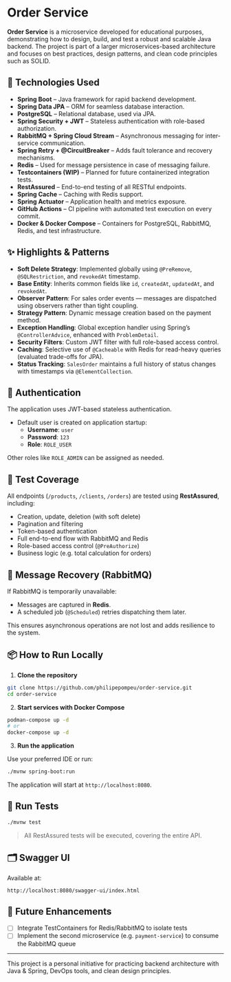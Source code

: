 # Order Service

**Order Service** is a microservice developed for educational purposes, demonstrating how to design, build, and test a robust and scalable Java backend. The project is part of a larger microservices-based architecture and focuses on best practices, design patterns, and clean code principles such as SOLID.

## 🚀 Technologies Used

- **Spring Boot** – Java framework for rapid backend development.
- **Spring Data JPA** – ORM for seamless database interaction.
- **PostgreSQL** – Relational database, used via JPA.
- **Spring Security + JWT** – Stateless authentication with role-based authorization.
- **RabbitMQ + Spring Cloud Stream** – Asynchronous messaging for inter-service communication.
- **Spring Retry + @CircuitBreaker** – Adds fault tolerance and recovery mechanisms.
- **Redis** – Used for message persistence in case of messaging failure.
- **Testcontainers (WIP)** – Planned for future containerized integration tests.
- **RestAssured** – End-to-end testing of all RESTful endpoints.
- **Spring Cache** – Caching with Redis support.
- **Spring Actuator** – Application health and metrics exposure.
- **GitHub Actions** – CI pipeline with automated test execution on every commit.
- **Docker & Docker Compose** – Containers for PostgreSQL, RabbitMQ, Redis, and test infrastructure.

## ✨ Highlights & Patterns

- **Soft Delete Strategy**: Implemented globally using `@PreRemove`, `@SQLRestriction`, and `revokedAt` timestamp.
- **Base Entity**: Inherits common fields like `id`, `createdAt`, `updatedAt`, and `revokedAt`.
- **Observer Pattern**: For sales order events — messages are dispatched using observers rather than tight coupling.
- **Strategy Pattern**: Dynamic message creation based on the payment method.
- **Exception Handling**: Global exception handler using Spring’s `@ControllerAdvice`, enhanced with `ProblemDetail`.
- **Security Filters**: Custom JWT filter with full role-based access control.
- **Caching**: Selective use of `@Cacheable` with Redis for read-heavy queries (evaluated trade-offs for JPA).
- **Status Tracking**: `SalesOrder` maintains a full history of status changes with timestamps via `@ElementCollection`.

## 🔐 Authentication

The application uses JWT-based stateless authentication.

- Default user is created on application startup:
  - **Username**: `user`
  - **Password**: `123`
  - **Role**: `ROLE_USER`

Other roles like `ROLE_ADMIN` can be assigned as needed.

## 🧪 Test Coverage

All endpoints (`/products`, `/clients`, `/orders`) are tested using **RestAssured**, including:

- Creation, update, deletion (with soft delete)
- Pagination and filtering
- Token-based authentication
- Full end-to-end flow with RabbitMQ and Redis
- Role-based access control (`@PreAuthorize`)
- Business logic (e.g. total calculation for orders)

## 🔄 Message Recovery (RabbitMQ)

If RabbitMQ is temporarily unavailable:

- Messages are captured in **Redis**.
- A scheduled job (`@Scheduled`) retries dispatching them later.

This ensures asynchronous operations are not lost and adds resilience to the system.

## 📦 How to Run Locally

1. **Clone the repository**

```bash
git clone https://github.com/philipepompeu/order-service.git
cd order-service
```

2. **Start services with Docker Compose**

```bash
podman-compose up -d
# or
docker-compose up -d
```

3. **Run the application**

Use your preferred IDE or run:

```bash
./mvnw spring-boot:run
```

The application will start at `http://localhost:8080`.

## 🧪 Run Tests

```bash
./mvnw test
```

> All RestAssured tests will be executed, covering the entire API.

## 🗂️ Swagger UI

Available at:

```
http://localhost:8080/swagger-ui/index.html
```

## 📌 Future Enhancements

- [ ] Integrate TestContainers for Redis/RabbitMQ to isolate tests
- [ ] Implement the second microservice (e.g. `payment-service`) to consume the RabbitMQ queue
---

This project is a personal initiative for practicing backend architecture with Java & Spring, DevOps tools, and clean design principles.

